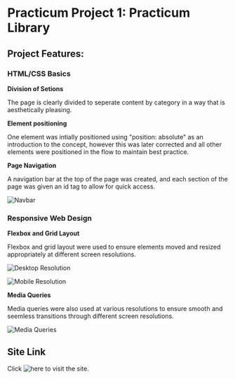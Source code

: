 # Practicum Project 1: Practicum Library

## Project Features:

### HTML/CSS Basics

**Division of Setions**

The page is clearly divided to seperate content by category in a way that is aesthetically pleasing.

**Element positioning**

One element was intially positioned using "position: absolute" as an introduction to the concept, however this was later corrected and all other elements were positioned in the flow to maintain best practice.

**Page Navigation**

A navigation bar at the top of the page was created, and each section of the page was given an id tag to allow for quick access.

![Navbar](.images/readme_navbar.png)

### Responsive Web Design

**Flexbox and Grid Layout**

Flexbox and grid layout were used to ensure elements moved and resized appropriately at different screen resolutions.

![Desktop Resolution](.images/readme_full-resolution.png)

![Mobile Resolution](.images/readme_small_resolution.png)

**Media Queries**

Media queries were also used at various resolutions to ensure smooth and seemless transitions through different screen resolutions.

![Media Queries](.images/readme_media-queries.png)

## Site Link

Click ![here](https://davidmiles1925.github.io/se_project_library/) to visit the site.

